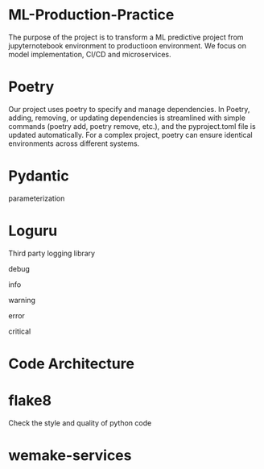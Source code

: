 # ML-Production-Practice
The purpose of the project is to transform a ML predictive project from jupyternotebook environment to productioon environment. We focus on model implementation, CI/CD and microservices. 
# Poetry 
Our project uses poetry to specify and manage dependencies.  In Poetry, adding, removing, or updating dependencies is streamlined with simple commands (poetry add, poetry remove, etc.), and the pyproject.toml file is updated automatically. For a complex project, poetry can ensure identical environments across different systems.


# Pydantic 
parameterization

# Loguru
Third party logging library 

debug

info 

warning

error

critical

# Code Architecture 

# flake8 
Check the style and quality of python code
# wemake-services
